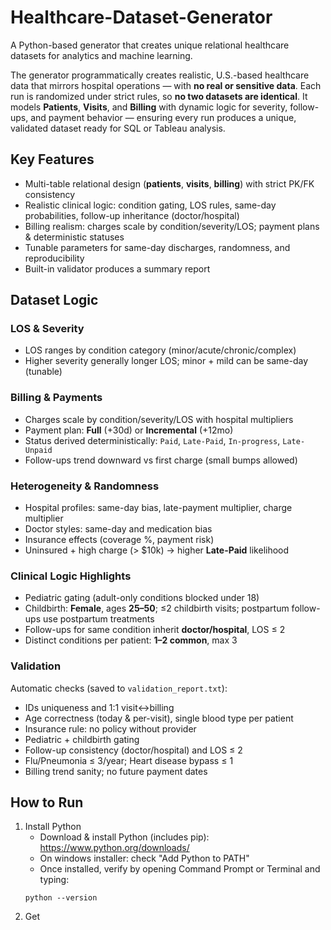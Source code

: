 # Healthcare-Dataset-Generator
A Python-based generator that creates unique relational healthcare datasets for analytics and machine learning. 


The generator programmatically creates realistic, U.S.-based healthcare data that mirrors hospital operations —  with **no real or sensitive data**. Each run is randomized under strict rules, so **no two datasets are identical**. It models **Patients**, **Visits**, and **Billing** with dynamic logic for severity, follow-ups, and payment behavior — ensuring every run produces a unique, validated dataset ready for SQL or Tableau analysis.


## Key Features
- Multi-table relational design (**patients**, **visits**, **billing**) with strict PK/FK consistency
- Realistic clinical logic: condition gating, LOS rules, same-day probabilities, follow-up inheritance (doctor/hospital)
- Billing realism: charges scale by condition/severity/LOS; payment plans & deterministic statuses
- Tunable parameters for same-day discharges, randomness, and reproducibility
- Built-in validator produces a summary report


## Dataset Logic

### LOS & Severity
- LOS ranges by condition category (minor/acute/chronic/complex)
- Higher severity generally longer LOS; minor + mild can be same-day (tunable)

### Billing & Payments
- Charges scale by condition/severity/LOS with hospital multipliers
- Payment plan: **Full** (+30d) or **Incremental** (+12mo)
- Status derived deterministically: `Paid`, `Late-Paid`, `In-progress`, `Late-Unpaid`
- Follow-ups trend downward vs first charge (small bumps allowed)

### Heterogeneity & Randomness
- Hospital profiles: same-day bias, late-payment multiplier, charge multiplier
- Doctor styles: same-day and medication bias
- Insurance effects (coverage %, payment risk)
- Uninsured + high charge (> $10k) → higher **Late-Paid** likelihood

### Clinical Logic Highlights
- Pediatric gating (adult-only conditions blocked under 18)
- Childbirth: **Female**, ages **25–50**; ≤2 childbirth visits; postpartum follow-ups use postpartum treatments
- Follow-ups for same condition inherit **doctor/hospital**, LOS ≤ 2
- Distinct conditions per patient: **1–2 common**, max 3
  
### Validation
Automatic checks (saved to `validation_report.txt`):
- IDs uniqueness and 1:1 visit↔billing
- Age correctness (today & per-visit), single blood type per patient
- Insurance rule: no policy without provider
- Pediatric + childbirth gating
- Follow-up consistency (doctor/hospital) and LOS ≤ 2
- Flu/Pneumonia ≤ 3/year; Heart disease bypass ≤ 1
- Billing trend sanity; no future payment dates


## How to Run
1. Install Python
   - Download & install Python (includes pip): https://www.python.org/downloads/
   - On windows installer: check "Add Python to PATH"
   - Once installed, verify by opening Command Prompt or Terminal and typing:
    ```
    python --version
    ```
2. Get

